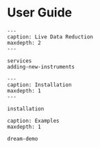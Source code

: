 # User Guide

```{toctree}
---
caption: Live Data Reduction
maxdepth: 2
---

services
adding-new-instruments
```

```{toctree}
---
caption: Installation
maxdepth: 1
---

installation
```

```{toctree}
caption: Examples
maxdepth: 1

dream-demo
```
